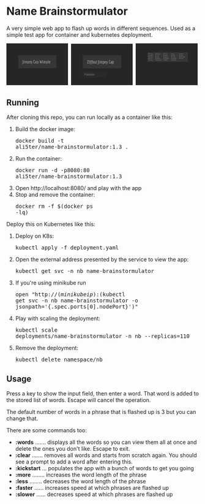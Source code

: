 Name Brainstormulator
=====================
A very simple web app to flash up words in different sequences. Used as a simple test app for container and kubernetes deployment.

<img src="https://raw.githubusercontent.com/ali5ter/name-brainstormulator/master/app/images/screenshots/brainstormulator-00.png" width="32%"/>&nbsp;
<img src="https://raw.githubusercontent.com/ali5ter/name-brainstormulator/master/app/images/screenshots/brainstormulator-01.png" width="32%"/>&nbsp;
<img src="https://raw.githubusercontent.com/ali5ter/name-brainstormulator/master/app/images/screenshots/brainstormulator-02.png" width="32%"/>&nbsp;

Running
-------
After cloning this repo, you can run locally as a container like this:
1. Build the docker image: <pre>docker build -t ali5ter/name-brainstormulator:1.3 .</pre>
2. Run the container: <pre>docker run -d -p8080:80 ali5ter/name-brainstormulator:1.3</pre>
3. Open http://localhost:8080/ and play with the app
4. Stop and remove the container: <pre>docker rm -f $(docker ps -lq)</pre>

Deploy this on Kubernetes like this:
1. Deploy on K8s: <pre>kubectl apply -f deployment.yaml</pre>
2. Open the external address presented by the service to view the app: <pre>kubectl get svc -n nb name-brainstormulator</pre>
3. If you're using minikube run <pre>open "http://$(minikube ip):$(kubectl get svc -n nb name-brainstormulator -o jsonpath='{.spec.ports[0].nodePort}')"</pre>
4. Play with scaling the deployment: <pre>kubectl scale deployments/name-brainstormulator -n nb --replicas=110</pre>
5. Remove the deployment: <pre>kubectl delete namespace/nb</pre>

Usage
-----
Press a key to show the input field, then enter a word. That word is added to the stored list of words. Escape will cancel the operation.

The default number of words in a phrase that is flashed up is 3 but you can change that.

There are some commands too:
* **:words** ....... displays all the words so you can view them all at once and delete the ones you don't like. Escape to exit.
* **:clear** ....... removes all words and starts from scratch again. You should see a prompt to add a word after entering this.
* **:kickstart** ... populates the app with a bunch of words to get you going
* **:more** ........ increases the word length of the phrase
* **:less** ........ decreases the word length of the phrase
* **:faster** ...... increases speed at which phrases are flashed up
* **:slower** ...... decreases speed at which phrases are flashed up
